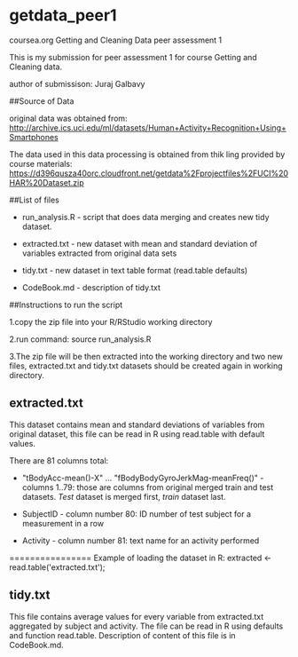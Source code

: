 getdata_peer1
=============
coursea.org Getting and Cleaning Data peer assessment 1

This is my submission for peer assessment 1 for course Getting and Cleaning data.

author of submissison: Juraj Galbavy

##Source of Data

original data was obtained from:
http://archive.ics.uci.edu/ml/datasets/Human+Activity+Recognition+Using+Smartphones 

The data used in this data processing is obtained from thik ling provided by course materials:
https://d396qusza40orc.cloudfront.net/getdata%2Fprojectfiles%2FUCI%20HAR%20Dataset.zip

##List of files

- run_analysis.R - script that does data merging and creates new tidy dataset.

- extracted.txt - new dataset with mean and standard deviation of variables extracted from original data sets

- tidy.txt - new dataset in text table format (read.table defaults)

- CodeBook.md - description of tidy.txt

##Instructions to run the script

1.copy the zip file into your R/RStudio working directory

2.run command: source run_analysis.R

3.The zip file will be then extracted into the working directory and two new files, extracted.txt and tidy.txt datasets should be created again in working directory.

## extracted.txt
This dataset contains mean and standard deviations of variables from original
dataset, this file can be read in R using read.table with default values.

There are 81 columns total:
- "tBodyAcc-mean()-X" ... "fBodyBodyGyroJerkMag-meanFreq()" - columns 1..79: those are columns from original merged train and test datasets. *Test* dataset is merged first, *train* dataset last.

- SubjectID - column number 80: ID number of test subject for a measurement in a row

- Activity - column number 81: text name for an activity performed

================
Example of loading the dataset in R: extracted <- read.table('extracted.txt');


## tidy.txt
This file contains average values for every variable from extracted.txt aggregated by subject
and activity. The file can be read in R using defaults and function read.table.
Description of content of this file is in CodeBook.md.